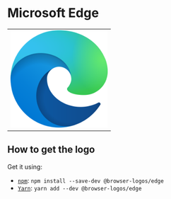 Microsoft Edge
==============

<!-- markdownlint-disable line-length no-inline-html -->
<table>
    <tr height=230>
        <td>
            <a href="https://github.com/alrra/browser-logos/tree/858ed41a980f84a28589fd7948c098a9838a80fc/src/edge">
                <img width=220 src="https://raw.githubusercontent.com/alrra/browser-logos/858ed41a980f84a28589fd7948c098a9838a80fc/src/edge/edge.svg?sanitize=true" alt="Microsoft Edge browser logo">
            </a>
        </td>
    </tr>
</table>
<!-- markdownlint-enable line-length no-inline-html -->

How to get the logo
-------------------

Get it using:

* [`npm`][npm]: `npm install --save-dev @browser-logos/edge`
* [`Yarn`][yarn]: `yarn add --dev @browser-logos/edge`

<!-- Link labels: -->

[npm]: https://www.npmjs.com/
[yarn]: https://yarnpkg.com/

